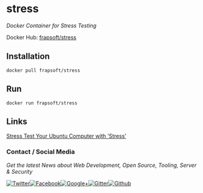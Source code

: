 # stress

*Docker Container for Stress Testing*


Docker Hub: [frapsoft/stress](https://hub.docker.com/r/frapsoft/stress/)

## Installation

`docker pull frapsoft/stress`

## Run

`docker run frapsoft/stress`

## Links

[Stress Test Your Ubuntu Computer with ‘Stress’](http://www.hecticgeek.com/2012/11/stress-test-your-ubuntu-computer-with-stress/)

### Contact / Social Media

_Get the latest News about Web Development, Open Source, Tooling, Server & Security_

[![Twitter](https://github.frapsoft.com/social/twitter.png)](https://twitter.com/frapsoft/)[![Facebook](https://github.frapsoft.com/social/facebook.png)](https://www.facebook.com/frapsoft/)[![Google+](https://github.frapsoft.com/social/google-plus.png)](https://plus.google.com/116540931335841862774)[![Gitter](https://github.frapsoft.com/social/gitter.png)](https://gitter.im/frapsoft/frapsoft/)[![Github](https://github.frapsoft.com/social/github.png)](https://github.com/ellerbrock/)
